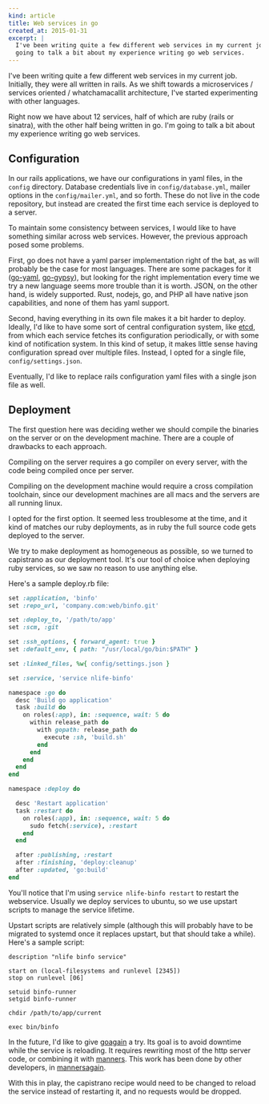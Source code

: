 ```yaml
---
kind: article
title: Web services in go
created_at: 2015-01-31
excerpt: |
  I've been writing quite a few different web services in my current job. I'm
  going to talk a bit about my experience writing go web services.
---
```


I've been writing quite a few different web services in my current job.
Initially, they were all written in rails. As we shift towards a microservices
/ services oriented / whatchamacallit architecture, I've started experimenting
with other languages.

Right now we have about 12 services, half of which are ruby (rails or sinatra),
with the other half being written in go. I'm going to talk a bit about my
experience writing go web services.


## Configuration

In our rails applications, we have our configurations in yaml files, in the
`config` directory. Database credentials live in `config/database.yml`, mailer
options in the `config/mailer.yml`, and so forth. These do not live in the code
repository, but instead are created the first time each service is deployed to
a server.

To maintain some consistency between services, I would like to have something
similar across web services. However, the previous approach posed some
problems.

First, go does not have a yaml parser implementation right of the bat, as will
probably be the case for most languages. There are some packages for it
([go-yaml](https://github.com/go-yaml/yaml),
[go-gypsy](https://github.com/kylelemons/go-gypsy)), but looking for the right
implementation every time we try a new language seems more trouble than it is
worth. JSON, on the other hand, is widely supported. Rust, nodejs, go, and PHP
all have native json capabilities, and none of them has yaml support.

Second, having everything in its own file makes it a bit harder to deploy.
Ideally, I'd like to have some sort of central configuration system, like
[etcd](https://github.com/coreos/etcd), from which each service fetches its
configuration periodically, or with some kind of notification system. In this
kind of setup, it makes little sense having configuration spread over multiple
files. Instead, I opted for a single file, `config/settings.json`.

Eventually, I'd like to replace rails configuration yaml files with a single
json file as well.


## Deployment

The first question here was deciding wether we should compile the binaries on
the server or on the development machine. There are a couple of drawbacks to
each approach.

Compiling on the server requires a go compiler on every server, with the code
being compiled once per server.

Compiling on the development machine would require a cross compilation
toolchain, since our development machines are all macs and the servers are all
running linux.

I opted for the first option. It seemed less troublesome at the time, and it
kind of matches our ruby deployments, as in ruby the full source code gets
deployed to the server.

We try to make deployment as homogeneous as possible, so we turned to
capistrano as our deployment tool. It's our tool of choice when deploying ruby
services, so we saw no reason to use anything else.

Here's a sample deploy.rb file:

~~~~ruby
set :application, 'binfo'
set :repo_url, 'company.com:web/binfo.git'

set :deploy_to, '/path/to/app'
set :scm, :git

set :ssh_options, { forward_agent: true }
set :default_env, { path: "/usr/local/go/bin:$PATH" }

set :linked_files, %w{ config/settings.json }

set :service, 'service nlife-binfo'

namespace :go do
  desc 'Build go application'
  task :build do
    on roles(:app), in: :sequence, wait: 5 do
      within release_path do
        with gopath: release_path do
          execute :sh, 'build.sh'
        end
      end
    end
  end
end

namespace :deploy do

  desc 'Restart application'
  task :restart do
    on roles(:app), in: :sequence, wait: 5 do
      sudo fetch(:service), :restart
    end
  end

  after :publishing, :restart
  after :finishing, 'deploy:cleanup'
  after :updated, 'go:build'
end
~~~~

You'll notice that I'm using `service nlife-binfo restart` to restart the
webservice.  Usually we deploy services to ubuntu, so we use upstart scripts to
manage the service lifetime.

Upstart scripts are relatively simple (although this will probably have to be
migrated to systemd once it replaces upstart, but that should take a while).
Here's a sample script:

~~~~upstart
description "nlife binfo service"

start on (local-filesystems and runlevel [2345])
stop on runlevel [06]

setuid binfo-runner
setgid binfo-runner

chdir /path/to/app/current

exec bin/binfo
~~~~

In the future, I'd like to give [goagain](https://github.com/rcrowley/goagain)
a try. Its goal is to avoid downtime while the service is reloading.  It
requires rewriting most of the http server code, or combining it with
[manners](https://github.com/braintree/manners). This work has been done by
other developers, in [mannersagain](https://github.com/cupcake/mannersagain).

With this in play, the capistrano recipe would need to be changed to reload the
service instead of restarting it, and no requests would be dropped.
